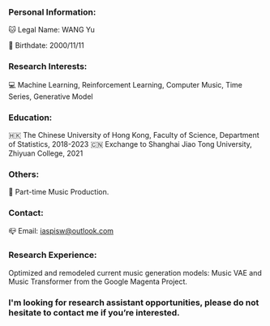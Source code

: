 ### Personal Information:

🐱 Legal Name: WANG Yu

🎂 Birthdate: 2000/11/11

### Research Interests:
💻 Machine Learning, Reinforcement Learning, Computer Music, Time Series, Generative Model

### Education:
🇭🇰 The Chinese University of Hong Kong, Faculty of Science, Department of Statistics, 2018-2023
🇨🇳 Exchange to Shanghai Jiao Tong University, Zhiyuan College, 2021

### Others:
🎵 Part-time Music Production. 

### Contact:
📪 Email: iaspisw@outlook.com

### Research Experience:
Optimized and remodeled current music generation models: Music VAE and Music Transformer from the Google Magenta Project.

### I'm looking for research assistant opportunities, please do not hesitate to contact me if you’re interested.
